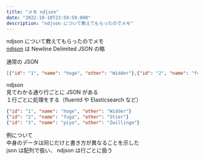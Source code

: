 ```yaml
---
title: "メモ ndjson"
date: "2022-10-10T23:59:59.000"
description: "ndjson について教えてもらったのでメモ"
---
```


ndjson について教えてもらったのでメモ  
[ndjson](http://ndjson.org/) は Newline Delimited JSON の略

通常の JSON

```json
[{"id": "1", "name": "hoge", "other": "Widder"},{"id": "2", "name": "fuga", "other": "Stier"},{"id": "3", "name": "piyo", "other": "Zwillinge"}]
```

ndjson  
見てわかる通り行ごとに JSON がある  
１行ごとに処理をする（fluentd や Elasticsearch など）

```json
{"id": "1", "name": "hoge", "other": "Widder"}
{"id": "2", "name": "fuga", "other": "Stier"}
{"id": "3", "name": "piyo", "other": "Zwillinge"}
```

例について  
中身のデータは同じだけと書き方が異なることを示した  
json は配列で扱い、 ndjson は行ごとに扱う
